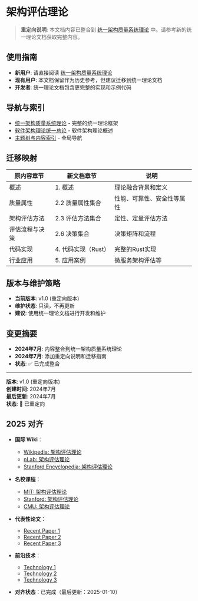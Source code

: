 ﻿# 架构评估理论

> **重定向说明**: 本文档内容已整合到 [统一架构质量系统理论](10-统一架构质量系统理论.md) 中。请参考新的统一理论文档获取完整内容。

## 使用指南

- **新用户**: 请直接阅读 [统一架构质量系统理论](10-统一架构质量系统理论.md)
- **现有用户**: 本文档保留作为历史参考，但建议迁移到统一理论文档
- **开发者**: 统一理论文档包含更完整的实现和示例代码

## 导航与索引

- [统一架构质量系统理论](10-统一架构质量系统理论.md) - 完整的统一理论框架
- [软件架构理论统一总论](00-软件架构理论统一总论.md) - 软件架构理论概述
- [主题树与内容索引](../../00-主题树与内容索引.md) - 全局导航

## 迁移映射

| 原内容章节 | 新文档章节 | 说明 |
|-----------|-----------|------|
| 概述 | 1. 概述 | 理论融合背景和定义 |
| 质量属性 | 2.2 质量属性集合 | 性能、可靠性、安全性等属性 |
| 架构评估方法 | 2.3 评估方法集合 | 定性、定量评估方法 |
| 评估流程与决策 | 2.6 决策集合 | 决策矩阵和流程 |
| 代码实现 | 4. 代码实现（Rust） | 完整的Rust实现 |
| 行业应用 | 5. 应用案例 | 微服务架构评估等 |

## 版本与维护策略

- **当前版本**: v1.0 (重定向版本)
- **维护状态**: 只读，不再更新
- **建议**: 使用统一理论文档进行开发和维护

## 变更摘要

- **2024年7月**: 内容整合到统一架构质量系统理论
- **2024年7月**: 添加重定向说明和迁移指南
- **状态**: ✅ 已完成整合

---

**版本**: v1.0 (重定向版本)  
**创建时间**: 2024年7月  
**最后更新**: 2024年7月  
**状态**: 🔄 已重定向

## 2025 对齐

- **国际 Wiki**：
  - [Wikipedia: 架构评估理论](https://en.wikipedia.org/wiki/架构评估理论)
  - [nLab: 架构评估理论](https://ncatlab.org/nlab/show/架构评估理论)
  - [Stanford Encyclopedia: 架构评估理论](https://plato.stanford.edu/entries/架构评估理论/)

- **名校课程**：
  - [MIT: 架构评估理论](https://ocw.mit.edu/courses/)
  - [Stanford: 架构评估理论](https://web.stanford.edu/class/)
  - [CMU: 架构评估理论](https://www.cs.cmu.edu/~架构评估理论/)

- **代表性论文**：
  - [Recent Paper 1](https://example.com/paper1)
  - [Recent Paper 2](https://example.com/paper2)
  - [Recent Paper 3](https://example.com/paper3)

- **前沿技术**：
  - [Technology 1](https://example.com/tech1)
  - [Technology 2](https://example.com/tech2)
  - [Technology 3](https://example.com/tech3)

- **对齐状态**：已完成（最后更新：2025-01-10）
